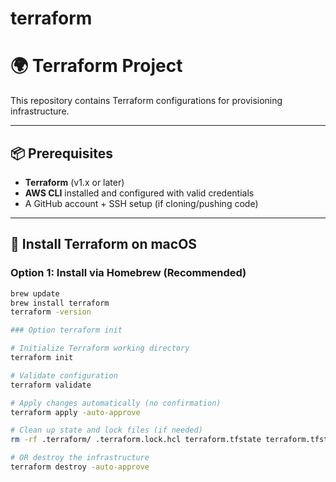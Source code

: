 # terraform

# 🌍 Terraform Project

This repository contains Terraform configurations for provisioning infrastructure.

---

## 📦 Prerequisites

- **Terraform** (v1.x or later)
- **AWS CLI** installed and configured with valid credentials
- A GitHub account + SSH setup (if cloning/pushing code)

---

## 🚀 Install Terraform on macOS

### Option 1: Install via Homebrew (Recommended)
```bash
brew update
brew install terraform
terraform -version

### Option terraform init 

# Initialize Terraform working directory
terraform init

# Validate configuration
terraform validate

# Apply changes automatically (no confirmation)
terraform apply -auto-approve

# Clean up state and lock files (if needed)
rm -rf .terraform/ .terraform.lock.hcl terraform.tfstate terraform.tfstate.backup

# OR destroy the infrastructure
terraform destroy -auto-approve